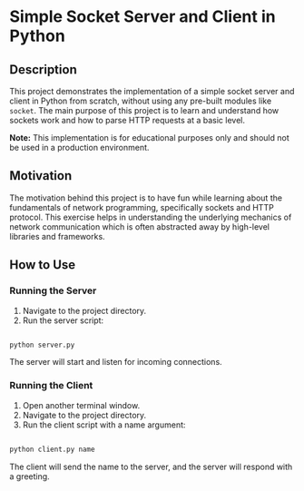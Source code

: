 # Simple Socket Server and Client in Python

## Description

This project demonstrates the implementation of a simple socket server and client in Python from scratch, without using any pre-built modules like `socket`. The main purpose of this project is to learn and understand how sockets work and how to parse HTTP requests at a basic level.

**Note:** This implementation is for educational purposes only and should not be used in a production environment.

## Motivation

The motivation behind this project is to have fun while learning about the fundamentals of network programming, specifically sockets and HTTP protocol. This exercise helps in understanding the underlying mechanics of network communication which is often abstracted away by high-level libraries and frameworks.

## How to Use

### Running the Server

1. Navigate to the project directory.
2. Run the server script:

```sh

python server.py
```

The server will start and listen for incoming connections.

### Running the Client

1. Open another terminal window.
2. Navigate to the project directory.
3. Run the client script with a name argument:
```sh

python client.py name
```

The client will send the name to the server, and the server will respond with a greeting.
